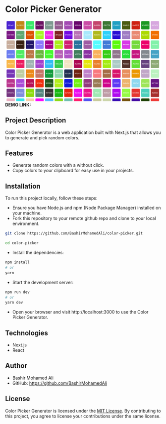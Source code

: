 # Color Picker Generator

![Color Picker Generator](/public/picker.png)
**DEMO LINK:** 
## Project Description
Color Picker Generator is a web application built with Next.js that allows you to generate and pick random colors.

## Features

- Generate random colors with a without click.
- Copy colors to your clipboard for easy use in your projects.
## Installation

To run this project locally, follow these steps:

- Ensure you have Node.js and npm (Node Package Manager) installed on your machine.
- Fork this repository to your remote github repo and clone to your local environment.

```bash
git clone https://github.com/BashirMohamedAli/color-picker.git
```

```bash
cd color-picker
```
- Install the dependencies:
```bash
npm install
# or
yarn
```

- Start the development server:

```bash
npm run dev
# or
yarn dev
```
- Open your browser and visit http://localhost:3000 to use the Color Picker Generator.

## Technologies
- Next.js
- React

## Author
- Bashir Mohamed Ali
- GitHub: https://github.com/BashirMohamedAli

## License

Color Picker Generator is licensed under the [MIT License](LICENSE). By contributing to this project, you agree to license your contributions under the same license.